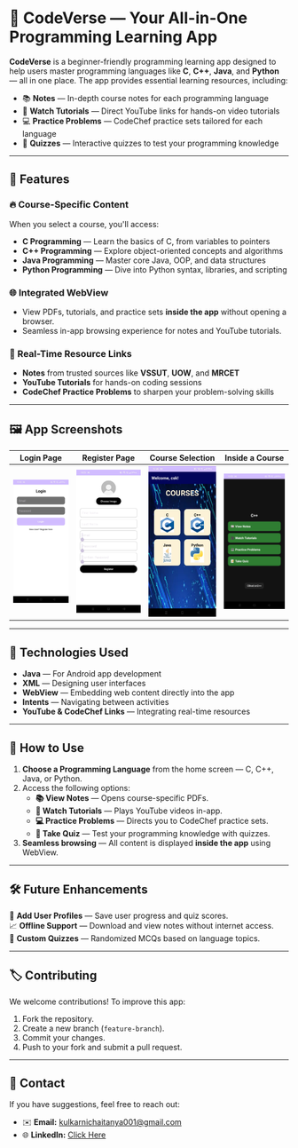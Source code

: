 # 🌟 CodeVerse — Your All-in-One Programming Learning App  

**CodeVerse** is a beginner-friendly programming learning app designed to help users master programming languages like **C**, **C++**, **Java**, and **Python** — all in one place. The app provides essential learning resources, including:  

- 📚 **Notes** — In-depth course notes for each programming language  
- 🎥 **Watch Tutorials** — Direct YouTube links for hands-on video tutorials  
- 💻 **Practice Problems** — CodeChef practice sets tailored for each language  
- 📝 **Quizzes** — Interactive quizzes to test your programming knowledge  

---

## 📱 Features  

### 🔥 Course-Specific Content  
When you select a course, you'll access:  
- **C Programming** — Learn the basics of C, from variables to pointers  
- **C++ Programming** — Explore object-oriented concepts and algorithms  
- **Java Programming** — Master core Java, OOP, and data structures  
- **Python Programming** — Dive into Python syntax, libraries, and scripting  

### 🌐 Integrated WebView  
- View PDFs, tutorials, and practice sets **inside the app** without opening a browser.  
- Seamless in-app browsing experience for notes and YouTube tutorials.  

### 📖 Real-Time Resource Links  
- **Notes** from trusted sources like **VSSUT**, **UOW**, and **MRCET**  
- **YouTube Tutorials** for hands-on coding sessions  
- **CodeChef Practice Problems** to sharpen your problem-solving skills  

---

## 🖼️ App Screenshots  

| Login Page | Register Page | Course Selection | Inside a Course |
|------------|--------------|------------------|----------------|
| ![Login Screen](readMeSS/Login.jpg) | ![Register Screen](readMeSS/Register.jpg) | ![Course Page](readMeSS/CourseInterface.jpg) | ![Inside Course](readMeSS/InsideCOursejpg.jpg) |

---

## 🚀 Technologies Used  
- **Java** — For Android app development  
- **XML** — Designing user interfaces  
- **WebView** — Embedding web content directly into the app  
- **Intents** — Navigating between activities  
- **YouTube & CodeChef Links** — Integrating real-time resources  

---

## 📲 How to Use  

1. **Choose a Programming Language** from the home screen — C, C++, Java, or Python.  
2. Access the following options:  
   - **📚 View Notes** — Opens course-specific PDFs.  
   - **🎥 Watch Tutorials** — Plays YouTube videos in-app.  
   - **💻 Practice Problems** — Directs you to CodeChef practice sets.  
   - **📝 Take Quiz** — Test your programming knowledge with quizzes.  
3. **Seamless browsing** — All content is displayed **inside the app** using WebView.  

---

## 🛠️ Future Enhancements  

🔧 **Add User Profiles** — Save user progress and quiz scores.  
📈 **Offline Support** — Download and view notes without internet access.  
🎯 **Custom Quizzes** — Randomized MCQs based on language topics.  

---

## 🏷️ Contributing  

We welcome contributions! To improve this app:  
1. Fork the repository.  
2. Create a new branch (`feature-branch`).  
3. Commit your changes.  
4. Push to your fork and submit a pull request.  
---

## 📧 Contact  

If you have suggestions, feel free to reach out:  
- ✉️ **Email:** kulkarnichaitanya001@gmail.com  
- 🌐 **LinkedIn:** [Click Here](https://www.linkedin.com/in/chaitanyaskulkarni/)  
